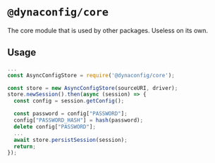 # `@dynaconfig/core`

The core module that is used by other packages. Useless on its own.

## Usage

```javascript
...
const AsyncConfigStore = require('@dynaconfig/core');

const store = new AsyncConfigStore(sourceURI, driver);
store.newSession().then(async (session) => {
  const config = session.getConfig();

  const password = config["PASSWORD"];
  config["PASSWORD_HASH"] = hash(password);
  delete config["PASSWORD"];
  ...
  await store.persistSession(session);
  return;
});
```
